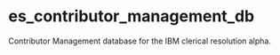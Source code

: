 # es_contributor_management_db
Contributor Management database for the IBM clerical resolution alpha.

